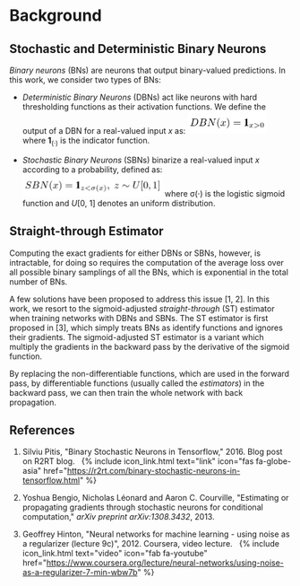 # Background

## Stochastic and Deterministic Binary Neurons

_Binary neurons_ (BNs) are neurons that output binary-valued predictions. In
this work, we consider two types of BNs:

- _Deterministic Binary Neurons_ (DBNs) act like neurons with hard thresholding
  functions as their activation functions. We define the output of a DBN for a
  real-valued input _x_ as:
  <img src="figs/formula_dbn.png" alt="formula_dbn" style="width:auto; max-height:40px;">
  where __1__<sub>(&middot;)</sub> is the indicator function.

- _Stochastic Binary Neurons_ (SBNs) binarize a real-valued input _x_ according
  to a probability, defined as:
  <img src="figs/formula_sbn.png" alt="formula_sbn" style="width:auto; max-height:40px;">
  where &sigma;(&middot;) is the logistic sigmoid function and _U_[0, 1] denotes
  an uniform distribution.

## Straight-through Estimator

Computing the exact gradients for either DBNs or SBNs, however, is intractable,
for doing so requires the computation of the average loss over all possible
binary samplings of all the BNs, which is exponential in the total number of
BNs.

A few solutions have been proposed to address this issue [1, 2]. In this work,
we resort to the sigmoid-adjusted _straight-through_ (ST) estimator when
training networks with DBNs and SBNs. The ST estimator is first proposed in [3],
which simply treats BNs as identify functions and ignores their gradients. The
sigmoid-adjusted ST estimator is a variant which multiply the gradients in the
backward pass by the derivative of the sigmoid function.

By replacing the non-differentiable functions, which are used in the forward
pass, by differentiable functions (usually called the _estimators_) in the
backward pass, we can then train the whole network with back propagation.

## References

1. Silviu Pitis, "Binary Stochastic Neurons in Tensorflow," 2016.
   Blog post on R2RT blog. &nbsp;
   {% include icon_link.html text="link" icon="fas fa-globe-asia" href="https://r2rt.com/binary-stochastic-neurons-in-tensorflow.html" %}

2. Yoshua Bengio, Nicholas Léonard and Aaron C. Courville,
   "Estimating or propagating gradients through stochastic neurons for
   conditional computation,"
   _arXiv preprint arXiv:1308.3432_, 2013.

3. Geoffrey Hinton,
   "Neural networks for machine learning - using noise as a regularizer (lecture
   9c)", 2012.
   Coursera, video lecture. &nbsp;
   {% include icon_link.html text="video" icon="fab fa-youtube" href="https://www.coursera.org/lecture/neural-networks/using-noise-as-a-regularizer-7-min-wbw7b" %}